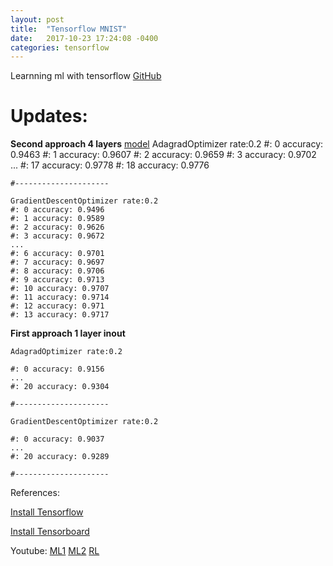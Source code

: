 ```yaml
---
layout: post
title:  "Tensorflow MNIST"
date:   2017-10-23 17:24:08 -0400
categories: tensorflow
---
```



Learnning ml with tensorflow [GitHub](https://github.com/DavidTai1/TF) 

# **Updates:** 

**Second approach 4 layers**
	[model](https://github.com/DavidTai1/tensorflow/tree/master/model)
	AdagradOptimizer rate:0.2
	#: 0 accuracy: 0.9463
	#: 1 accuracy: 0.9607
	#: 2 accuracy: 0.9659
	#: 3 accuracy: 0.9702
	...
	#: 17 accuracy: 0.9778
	#: 18 accuracy: 0.9776

	#---------------------

	GradientDescentOptimizer rate:0.2
	#: 0 accuracy: 0.9496
	#: 1 accuracy: 0.9589
	#: 2 accuracy: 0.9626
	#: 3 accuracy: 0.9672
	...
	#: 6 accuracy: 0.9701
	#: 7 accuracy: 0.9697
	#: 8 accuracy: 0.9706
	#: 9 accuracy: 0.9713
	#: 10 accuracy: 0.9707
	#: 11 accuracy: 0.9714
	#: 12 accuracy: 0.971
	#: 13 accuracy: 0.9717

**First approach 1 layer inout**

	AdagradOptimizer rate:0.2

	#: 0 accuracy: 0.9156
	...
	#: 20 accuracy: 0.9304

	#---------------------

	GradientDescentOptimizer rate:0.2

	#: 0 accuracy: 0.9037
	...
	#: 20 accuracy: 0.9289

	#---------------------

References:

[Install Tensorflow](https://www.tensorflow.org/install/install_mac)

[Install Tensorboard](https://github.com/dmlc/tensorboard/blob/master/docs/tutorial/understanding-vanish-gradient.ipynb)

Youtube:
[ML1](https://www.youtube.com/watch?v=lAaCeiqE6CE&list=PLXO45tsB95cKI5AIlf5TxxFPzb-0zeVZ8)
[ML2](https://www.youtube.com/watch?v=yZAmA00mF7s)
[RL](https://www.youtube.com/watch?v=vCNkQREqd2k&list=PLjSwXXbVlK6K2enbNmPGjnmB8QBRgCv5s)







